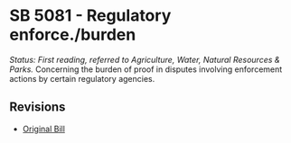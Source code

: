 # SB 5081 - Regulatory enforce./burden
*Status: First reading, referred to Agriculture, Water, Natural Resources & Parks.*
Concerning the burden of proof in disputes involving enforcement actions by certain regulatory agencies.

## Revisions
* [Original Bill](1/)